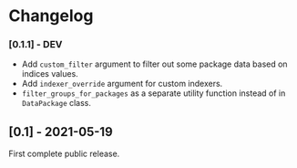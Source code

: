 # Changelog

### [0.1.1] - DEV

* Add `custom_filter` argument to filter out some package data based on indices values.
* Add `indexer_override` argument for custom indexers.
* `filter_groups_for_packages` as a separate utility function instead of in `DataPackage` class.

## [0.1] - 2021-05-19

First complete public release.
